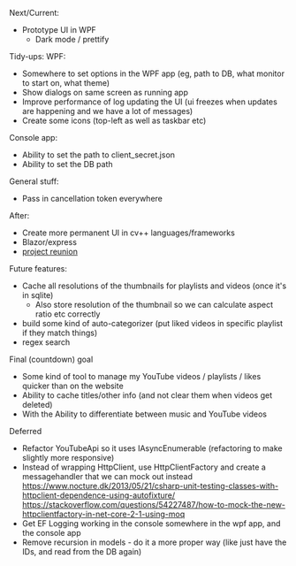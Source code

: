 Next/Current:
- Prototype UI in WPF
  - Dark mode / prettify

Tidy-ups:
WPF:
- Somewhere to set options in the WPF app (eg, path to DB, what monitor to start on, what theme)
- Show dialogs on same screen as running app
- Improve performance of log updating the UI (ui freezes when updates are happening and we have a lot of messages)
- Create some icons (top-left as well as taskbar etc)

Console app:
- Ability to set the path to client_secret.json
- Ability to set the DB path

General stuff:
- Pass in cancellation token everywhere

After:
- Create more permanent UI in cv++ languages/frameworks
- Blazor/express
- [project reunion](https://github.com/microsoft/ProjectReunion)

Future features:
- Cache all resolutions of the thumbnails for playlists and videos (once it's in sqlite)
  - Also store resolution of the thumbnail so we can calculate aspect ratio etc correctly
- build some kind of auto-categorizer (put liked videos in specific playlist if they match things)
- regex search

Final (countdown) goal
- Some kind of tool to manage my YouTube videos / playlists / likes quicker than on the website
- Ability to cache titles/other info (and not clear them when videos get deleted)
- With the Ability to differentiate between music and YouTube videos

Deferred
- Refactor YouTubeApi so it uses IAsyncEnumerable (refactoring to make slightly more responsive)
- Instead of wrapping HttpClient, use HttpClientFactory and create a messagehandler that we can mock out instead
	https://www.nocture.dk/2013/05/21/csharp-unit-testing-classes-with-httpclient-dependence-using-autofixture/
	https://stackoverflow.com/questions/54227487/how-to-mock-the-new-httpclientfactory-in-net-core-2-1-using-moq
- Get EF Logging working in the console somewhere in the wpf app, and the console app
- Remove recursion in models - do it a more proper way (like just have the IDs, and read from the DB again)